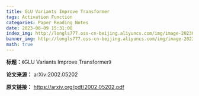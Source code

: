 ```yaml
---
title: GLU Variants Improve Transformer
tags: Activation Function
categories: Paper Reading Notes
date: 2023-08-09 15:31:00
index_img: http://longls777.oss-cn-beijing.aliyuncs.com/img/image-20230810154724678.png
banner_img: http://longls777.oss-cn-beijing.aliyuncs.com/img/image-20230810154017115.png
math: true
---
```


**标题：**《GLU Variants Improve Transformer》

**论文来源：** arXiv:2002.05202

**原文链接：** https://arxiv.org/pdf/2002.05202.pdf